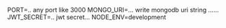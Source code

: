 PORT=.. any port like 3000
MONGO_URI=... write mongodb uri string ......
JWT_SECRET=.. jwt secret...
NODE_ENV=development
